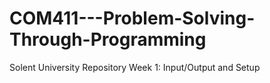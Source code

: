 # COM411---Problem-Solving-Through-Programming
Solent University Repository
Week 1: Input/Output and Setup
